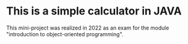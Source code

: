 <h1> This is a simple calculator in JAVA </h1>

This mini-project was realized in 2022 as an exam for the module "introduction to object-oriented programming".
